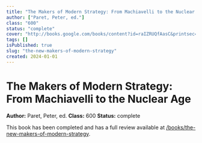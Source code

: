 ```yaml
---
title: "The Makers of Modern Strategy: From Machiavelli to the Nuclear Age"
author: ["Paret, Peter, ed."]
class: "600"
status: "complete"
cover: "http://books.google.com/books/content?id=raIZRUQfAasC&printsec=frontcover&img=1&zoom=1&edge=curl&source=gbs_api"
tags: []
isPublished: true
slug: "the-new-makers-of-modern-strategy"
created: 2024-01-01
---
```


# The Makers of Modern Strategy: From Machiavelli to the Nuclear Age

**Author:** Paret, Peter, ed.
**Class:** 600
**Status:** complete

This book has been completed and has a full review available at [/books/the-new-makers-of-modern-strategy](/books/the-new-makers-of-modern-strategy).